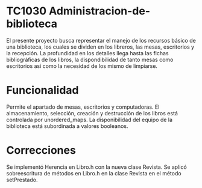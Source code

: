# TC1030 Administracion-de-biblioteca
El presente proyecto busca representar el manejo de los recursos básico de una biblioteca, los cuales se dividen en los libreros, las mesas, escritorios y la recepción. La profundidad en los detalles llega hasta las fichas bibliográficas de los libros, la dispondibilidad de tanto mesas como escritorios así como la necesidad de los mismo de limpiarse.
# Funcionalidad
Permite el apartado de mesas, escritorios y computadoras.
El almacenamiento, selección, creación y destrucción de los libros está controlada por unordered_maps.
La disponibilidad del equipo de la biblioteca está subordinada a valores booleanos.
# Correcciones
Se implementó Herencia en Libro.h con la nueva clase Revista.
Se aplicó sobreescritura de métodos en Libro.h en la clase Revista en el método setPrestado.
